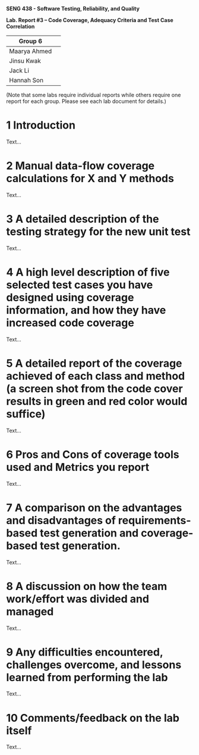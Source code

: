 **SENG 438 - Software Testing, Reliability, and Quality**

**Lab. Report #3 – Code Coverage, Adequacy Criteria and Test Case Correlation**

| Group     6    |     |
| -------------- | --- |
| Maarya Ahmed   |     |
| Jinsu Kwak     |     |
| Jack Li        |     |
| Hannah Son     |     |

(Note that some labs require individual reports while others require one report
for each group. Please see each lab document for details.)

# 1 Introduction

Text…

# 2 Manual data-flow coverage calculations for X and Y methods

Text…

# 3 A detailed description of the testing strategy for the new unit test

Text…

# 4 A high level description of five selected test cases you have designed using coverage information, and how they have increased code coverage

Text…

# 5 A detailed report of the coverage achieved of each class and method (a screen shot from the code cover results in green and red color would suffice)

Text…

# 6 Pros and Cons of coverage tools used and Metrics you report

Text…

# 7 A comparison on the advantages and disadvantages of requirements-based test generation and coverage-based test generation.

Text…

# 8 A discussion on how the team work/effort was divided and managed

Text…

# 9 Any difficulties encountered, challenges overcome, and lessons learned from performing the lab

Text…

# 10 Comments/feedback on the lab itself

Text…
